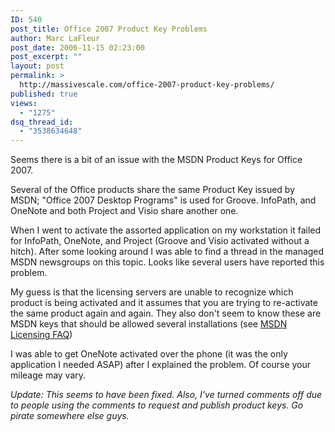 ```yaml
---
ID: 540
post_title: Office 2007 Product Key Problems
author: Marc LaFleur
post_date: 2006-11-15 02:23:00
post_excerpt: ""
layout: post
permalink: >
  http://massivescale.com/office-2007-product-key-problems/
published: true
views:
  - "1275"
dsq_thread_id:
  - "3538634648"
---
```

<p>Seems there is a bit of an issue with the MSDN Product Keys for Office 2007. </p>  <p>Several of the Office products share the same Product Key issued by MSDN; &quot;Office 2007 Desktop Programs&quot; is used for Groove. InfoPath, and OneNote and both Project and Visio share another one. </p>  <p>When I went to activate the assorted application on my workstation it failed for InfoPath, OneNote, and Project (Groove and Visio activated without a hitch). After some looking around I was able to find a thread in the managed MSDN newsgroups on this topic. Looks like several users have reported this problem. </p>  <p>My guess is that the licensing servers are unable to recognize which product is being activated and it assumes that you are trying to re-activate the same product again and again. They also don't seem to know these are MSDN keys that should be allowed several installations (see <a href="http://msdn.microsoft.com/subscriptions/faq/default.aspx#keys" target="_blank">MSDN Licensing FAQ</a>)</p>  <p>I was able to get OneNote activated over the phone (it was the only application I needed ASAP) after I explained the problem. Of course your mileage may vary. </p>  <p><em>Update: This seems to have been fixed. Also, I've turned comments off due to people using the comments to request and publish product keys. Go pirate somewhere else guys. </em></p>